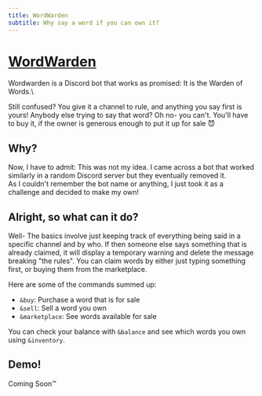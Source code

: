 ```yaml
---
title: WordWarden
subtitle: Why say a word if you can own it?
---
```


<!-- THIS SITE IS LICENSED UNDER THE CIR-LICENSE. FOR MORE INFO VISIT https://github.com/Yuri010/CIR-License/
ORIGINAL CAN BE FOUND AT https://github.com/Yuri010/CIR-License/blob/main/License.md -->

# [WordWarden](https://github.com/Yuri010/WordWarden)
Wordwarden is a Discord bot that works as promised: It is the Warden of Words.\

Still confused? You give it a channel to rule, and anything you say first is yours! Anybody else trying to say that word? Oh no- you can't. You'll have to buy it, if the owner is generous enough to put it up for sale 😈

## Why?
Now, I have to admit: This was not my idea. I came across a bot that worked similarly in a random Discord server but they eventually removed it.\
As I couldn't remember the bot name or anything, I just took it as a challenge and decided to make my own!

## Alright, so what can it do?
Well- The basics involve just keeping track of everything being said in a specific channel and by who. If then someone else says something that is already claimed, it will display a temporary warning and delete the message breaking "the rules".
You can claim words by either just typing something first, or buying them from the marketplace.

Here are some of the commands summed up:
- ``&buy``: Purchase a word that is for sale
- ``&sell``: Sell a word you own
- ``&marketplace``: See words available for sale

You can check your balance with ``&balance`` and see which words you own using ``&inventory``.

## Demo!
Coming Soon:tm:
